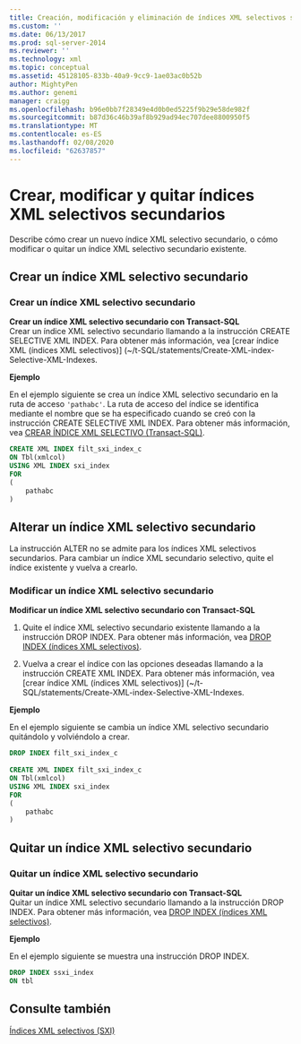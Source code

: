 ```yaml
---
title: Creación, modificación y eliminación de índices XML selectivos secundarios | Microsoft Docs
ms.custom: ''
ms.date: 06/13/2017
ms.prod: sql-server-2014
ms.reviewer: ''
ms.technology: xml
ms.topic: conceptual
ms.assetid: 45128105-833b-40a9-9cc9-1ae03ac0b52b
author: MightyPen
ms.author: genemi
manager: craigg
ms.openlocfilehash: b96e0bb7f28349e4d0b0ed5225f9b29e58de982f
ms.sourcegitcommit: b87d36c46b39af8b929ad94ec707dee8800950f5
ms.translationtype: MT
ms.contentlocale: es-ES
ms.lasthandoff: 02/08/2020
ms.locfileid: "62637857"
---
```

# <a name="create-alter-and-drop-secondary-selective-xml-indexes"></a>Crear, modificar y quitar índices XML selectivos secundarios
  Describe cómo crear un nuevo índice XML selectivo secundario, o cómo modificar o quitar un índice XML selectivo secundario existente.  
  
##  <a name="create"></a> Crear un índice XML selectivo secundario  
  
### <a name="how-to-create-a-secondary-selective-xml-index"></a>Crear un índice XML selectivo secundario  
 **Crear un índice XML selectivo secundario con Transact-SQL**  
 Crear un índice XML selectivo secundario llamando a la instrucción CREATE SELECTIVE XML INDEX. Para obtener más información, vea [crear índice XML &#40;índices XML selectivos&#41;] (~/t-SQL/statements/Create-XML-index-Selective-XML-Indexes.  
  
 **Ejemplo**  
  
 En el ejemplo siguiente se crea un índice XML selectivo secundario en la ruta de acceso `'pathabc'`. La ruta de acceso del índice se identifica mediante el nombre que se ha especificado cuando se creó con la instrucción CREATE SELECTIVE XML INDEX. Para obtener más información, vea [CREAR ÍNDICE XML SELECTIVO &#40;Transact-SQL&#41;](/sql/t-sql/statements/create-selective-xml-index-transact-sql).  
  
```sql  
CREATE XML INDEX filt_sxi_index_c  
ON Tbl(xmlcol)  
USING XML INDEX sxi_index  
FOR  
(  
    pathabc  
)  
```  
  
  
##  <a name="alter"></a> Alterar un índice XML selectivo secundario  
 La instrucción ALTER no se admite para los índices XML selectivos secundarios. Para cambiar un índice XML secundario selectivo, quite el índice existente y vuelva a crearlo.  
  
### <a name="how-to-alter-a-secondary-selective-xml-index"></a>Modificar un índice XML selectivo secundario  
 **Modificar un índice XML selectivo secundario con Transact-SQL**  
 1.  Quite el índice XML selectivo secundario existente llamando a la instrucción DROP INDEX. Para obtener más información, vea [DROP INDEX &#40;índices XML selectivos&#41;](../indexes/indexes.md).  
  
2.  Vuelva a crear el índice con las opciones deseadas llamando a la instrucción CREATE XML INDEX. Para obtener más información, vea [crear índice XML &#40;índices XML selectivos&#41;] (~/t-SQL/statements/Create-XML-index-Selective-XML-Indexes.  
  
 **Ejemplo**  
  
 En el ejemplo siguiente se cambia un índice XML selectivo secundario quitándolo y volviéndolo a crear.  
  
```sql  
DROP INDEX filt_sxi_index_c  
  
CREATE XML INDEX filt_sxi_index_c  
ON Tbl(xmlcol)  
USING XML INDEX sxi_index  
FOR  
(  
    pathabc  
)  
```  
  
  
##  <a name="drop"></a> Quitar un índice XML selectivo secundario  
  
### <a name="how-to-drop-a-secondary-selective-xml-index"></a>Quitar un índice XML selectivo secundario  
 **Quitar un índice XML selectivo secundario con Transact-SQL**  
 Quitar un índice XML selectivo secundario llamando a la instrucción DROP INDEX. Para obtener más información, vea [DROP INDEX &#40;índices XML selectivos&#41;](../indexes/indexes.md).  
  
 **Ejemplo**  
  
 En el ejemplo siguiente se muestra una instrucción DROP INDEX.  
  
```sql  
DROP INDEX ssxi_index  
ON tbl  
```  
  
  
## <a name="see-also"></a>Consulte también  
 [Índices XML selectivos &#40;SXI&#41;](selective-xml-indexes-sxi.md)  
  
  
